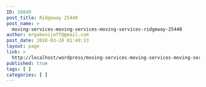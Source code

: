 ```yaml
---
ID: 10849
post_title: Ridgeway 25440
post_name: >
  moving-services-moving-services-moving-services-ridgeway-25440
author: mrgabonijeff@gmail.com
post_date: 2018-03-28 01:49:33
layout: page
link: >
  http://localhost/wordpress/moving-services-moving-services-moving-services-ridgeway-25440/
published: true
tags: [ ]
categories: [ ]
---
```

